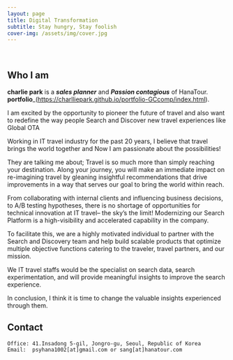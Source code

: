```yaml
---
layout: page
title: Digital Transformation
subtitle: Stay hungry, Stay foolish
cover-img: /assets/img/cover.jpg
---
```


<br/>

## Who I am

**charlie park** is a **_sales planner_** and **_Passion contagious_** of HanaTour. 
**portfolio**_(https://charlliepark.github.io/portfolio-GCcomp/index.html).

I am excited by the opportunity to pioneer the future of travel and also want to redefine the way people Search and Discover new travel experiences like Global OTA

Working in IT travel industry for the past 20 years, I believe that travel brings the world together and Now I am passionate about the possibilities!

They are talking me about; Travel is so much more than simply reaching your destination. Along your journey, you will make an immediate impact on re-imagining travel by gleaning insightful recommendations that drive improvements in a way that serves our goal to bring the world within reach.

From collaborating with internal clients and influencing business decisions, to A/B testing hypotheses, there is no shortage of opportunities for technical innovation at IT travel– the sky’s the limit! Modernizing our Search Platform is a high-visibility and accelerated capability in the company.

To facilitate this, we are a highly motivated individual to partner with the Search and Discovery team and help build scalable products that optimize multiple objective functions catering to the traveler, travel partners, and our mission.

We IT travel staffs would be the specialist on search data, search experimentation, and will provide meaningful insights to improve the search experience.

In conclusion, I think it is time to change the valuable insights experienced through them.

## Contact

```
Office: 41.Insadong 5-gil, Jongro-gu, Seoul, Republic of Korea
Email:  psyhana1002[at]gmail.com or sang[at]hanatour.com
```
